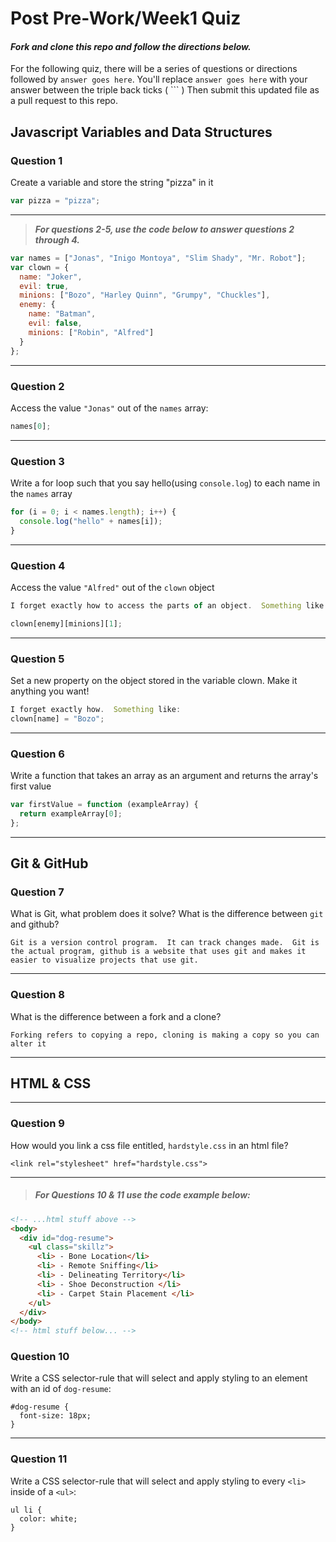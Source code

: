# Post Pre-Work/Week1 Quiz

#### ***Fork and clone this repo and follow the directions below.***

For the following quiz, there will be a series of questions or directions followed by `answer goes here`. You'll replace `answer goes here` with your answer between the triple back ticks ( \`\`\` ) Then submit this updated file as a pull request to this repo.

## Javascript Variables and Data Structures

### Question 1

Create a variable and store the string "pizza" in it

```js
var pizza = "pizza";
```

---

>  ***For questions 2-5, use the code below to answer questions 2 through 4.***

```js
var names = ["Jonas", "Inigo Montoya", "Slim Shady", "Mr. Robot"];
var clown = {
  name: "Joker",
  evil: true,
  minions: ["Bozo", "Harley Quinn", "Grumpy", "Chuckles"],
  enemy: {
    name: "Batman",
    evil: false,
    minions: ["Robin", "Alfred"]  
  }
};
```

---

### Question 2

Access the value `"Jonas"` out of the `names` array:

```js
names[0];
```

---
### Question 3

Write a for loop such that you say hello(using `console.log`) to each name in the `names` array

```js
for (i = 0; i < names.length); i++) {
  console.log("hello" + names[i]);
}
```

---


### Question 4

Access the value `"Alfred"` out of the `clown` object

```js
I forget exactly how to access the parts of an object.  Something like:

clown[enemy][minions][1];
```

---
### Question 5

Set a new property on the object stored in the variable clown. Make it anything you want!

```js
I forget exactly how.  Something like:
clown[name] = "Bozo";
```

---
### Question 6
Write a function that takes an array as an argument and returns the array's first value

```js
var firstValue = function (exampleArray) {
  return exampleArray[0];
};
```
---

## Git & GitHub

### Question 7

What is Git, what problem does it solve? What is the difference between `git` and github?

```
Git is a version control program.  It can track changes made.  Git is the actual program, github is a website that uses git and makes it easier to visualize projects that use git.

```

---

### Question 8

What is the difference between a fork and a clone?

```
Forking refers to copying a repo, cloning is making a copy so you can alter it

```

---

## HTML & CSS

---

### Question 9

How would you link a css file entitled, `hardstyle.css` in an html file?

```
<link rel="stylesheet" href="hardstyle.css">
```

---

> ##### For Questions 10 & 11 use the code example below:

```HTML
<!-- ...html stuff above -->
<body>
  <div id="dog-resume">
    <ul class="skillz">
      <li> - Bone Location</li>
      <li> - Remote Sniffing</li>
      <li> - Delineating Territory</li>
      <li> - Shoe Deconstruction </li>
      <li> - Carpet Stain Placement </li>
    </ul>
  </div>
</body>
<!-- html stuff below... -->
```

### Question 10

Write a CSS selector-rule that will select and apply styling to an element with an id of `dog-resume`:


```
#dog-resume {
  font-size: 18px;
}
```

---

### Question 11

Write a CSS selector-rule that will select and apply styling to every `<li>` inside of a `<ul>`:

```
ul li {
  color: white;
}
```
